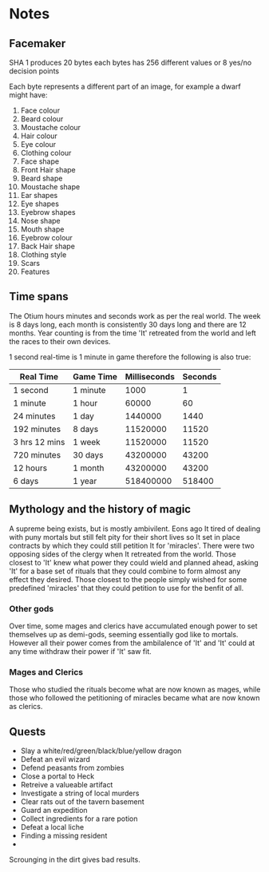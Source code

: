 # Notes

## Facemaker

SHA 1 produces 20 bytes each bytes has 256 different values or 8 yes/no decision points

Each byte represents a different part of an image, for example a dwarf might have:

1. Face colour
1. Beard colour
1. Moustache colour
1. Hair colour
1. Eye colour
1. Clothing colour
1. Face shape
1. Front Hair shape
1. Beard shape
1. Moustache shape
1. Ear shapes
1. Eye shapes
1. Eyebrow shapes
1. Nose shape
1. Mouth shape
1. Eyebrow colour
1. Back Hair shape
1. Clothing style
1. Scars
1. Features

## Time spans
The Otium hours minutes and seconds work as per the real world.  The week is 8 days long, each month is consistently 30 days long and there are 12 months.  Year counting is from the time 'It' retreated from the world and left the races to their own devices.

1 second real-time is 1 minute in game therefore the following is also true:

| Real Time     | Game Time | Milliseconds  | Seconds   |
| ------------- | --------- | ------------- | --------- |
| 1 second      | 1 minute  | 1000          | 1         |
| 1 minute      | 1 hour    | 60000         | 60        |
| 24 minutes    | 1 day     | 1440000       | 1440      |
| 192 minutes   | 8 days    | 11520000      | 11520     |
| 3 hrs 12 mins | 1 week    | 11520000      | 11520     |
| 720 minutes   | 30 days   | 43200000      | 43200     |
| 12 hours      | 1 month   | 43200000      | 43200     |
| 6 days        | 1 year    | 518400000     | 518400    |

## Mythology and the history of magic
A supreme being exists, but is mostly ambivilent.  Eons ago It tired of dealing with puny mortals but still felt pity for their short lives so It set in place contracts by which they could still petition It for 'miracles'.  There were two opposing sides of the clergy when It retreated from the world.  Those closest to 'It' knew what power they could wield and planned ahead, asking 'It' for a base set of rituals that they could combine to form almost any effect they desired.  Those closest to the people simply wished for some predefined 'miracles' that they could petition to use for the benfit of all.

### Other gods
Over time, some mages and clerics have accumulated enough power to set themselves up as demi-gods, seeming essentially god like to mortals.  However all their power comes from the ambilalence of 'It' and 'It' could at any time withdraw their power if 'It' saw fit.

### Mages and Clerics
Those who studied the rituals become what are now known as mages, while those who followed the petitioning of miracles became what are now known as clerics.

## Quests
* Slay a white/red/green/black/blue/yellow dragon
* Defeat an evil wizard
* Defend peasants from zombies
* Close a portal to Heck
* Retreive a valueable artifact
* Investigate a string of local murders
* Clear rats out of the tavern basement
* Guard an expedition
* Collect ingredients for a rare potion
* Defeat a local liche
* Finding a missing resident
* 

Scrounging in the dirt gives bad results.